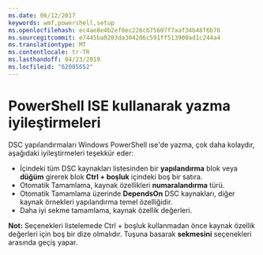 ```yaml
---
ms.date: 06/12/2017
keywords: wmf,powershell,setup
ms.openlocfilehash: ec4ae8e4b2ef0ec226cb75607f7aaf34b48f6b76
ms.sourcegitcommit: e7445ba8203da304286c591ff513900ad1c244a4
ms.translationtype: MT
ms.contentlocale: tr-TR
ms.lasthandoff: 04/23/2019
ms.locfileid: "62085652"
---
```

# <a name="authoring-improvements-using-powershell-ise"></a>PowerShell ISE kullanarak yazma iyileştirmeleri

DSC yapılandırmaları Windows PowerShell ıse'de yazma, çok daha kolaydır, aşağıdaki iyileştirmeleri teşekkür eder:

- İçindeki tüm DSC kaynakları listesinden bir **yapılandırma** blok veya **düğüm** girerek blok **Ctrl + boşluk** içindeki boş bir satıra.
- Otomatik Tamamlama, kaynak özellikleri **numaralandırma** türü.
- Otomatik Tamamlama üzerinde **DependsOn** DSC kaynakları, diğer kaynak örnekleri yapılandırma temel özelliğidir.
- Daha iyi sekme tamamlama, kaynak özellik değerleri.

**Not:** Seçenekleri listelemede Ctrl + boşluk kullanmadan önce kaynak özellik değerleri için boş bir dize olmalıdır. Tuşuna basarak **sekmesini** seçenekleri arasında geçiş yapar.
